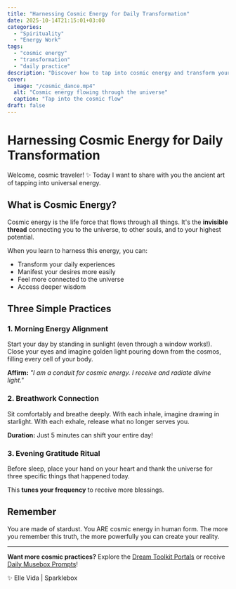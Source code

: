 ```yaml
---
title: "Harnessing Cosmic Energy for Daily Transformation"
date: 2025-10-14T21:15:01+03:00
categories:
  - "Spirituality"
  - "Energy Work"
tags:
  - "cosmic energy"
  - "transformation"
  - "daily practice"
description: "Discover how to tap into cosmic energy and transform your daily life through simple, powerful practices."
cover:
  image: "/cosmic_dance.mp4"
  alt: "Cosmic energy flowing through the universe"
  caption: "Tap into the cosmic flow"
draft: false
---
```


# Harnessing Cosmic Energy for Daily Transformation

Welcome, cosmic traveler! ✨ Today I want to share with you the ancient art of tapping into universal energy.

## What is Cosmic Energy?

Cosmic energy is the life force that flows through all things. It's the **invisible thread** connecting you to the universe, to other souls, and to your highest potential.

When you learn to harness this energy, you can:

- Transform your daily experiences
- Manifest your desires more easily
- Feel more connected to the universe
- Access deeper wisdom

## Three Simple Practices

### 1. Morning Energy Alignment

Start your day by standing in sunlight (even through a window works!). Close your eyes and imagine golden light pouring down from the cosmos, filling every cell of your body.

**Affirm:** *"I am a conduit for cosmic energy. I receive and radiate divine light."*

### 2. Breathwork Connection

Sit comfortably and breathe deeply. With each inhale, imagine drawing in starlight. With each exhale, release what no longer serves you.

**Duration:** Just 5 minutes can shift your entire day!

### 3. Evening Gratitude Ritual

Before sleep, place your hand on your heart and thank the universe for three specific things that happened today.

This **tunes your frequency** to receive more blessings.

## Remember

You are made of stardust. You ARE cosmic energy in human form. The more you remember this truth, the more powerfully you can create your reality.

---

**Want more cosmic practices?** Explore the [Dream Toolkit Portals](/the-dreamtoolkit/) or receive [Daily Musebox Prompts](/musebox-dreams/)!

✨ Elle Vida | Sparklebox

